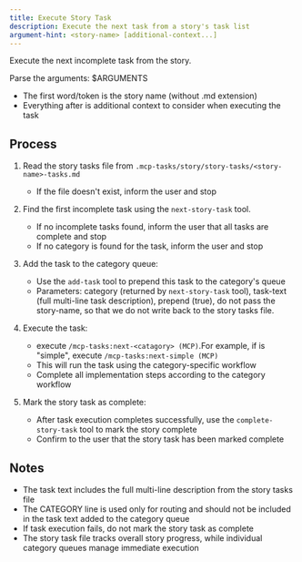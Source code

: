 ```yaml
---
title: Execute Story Task
description: Execute the next task from a story's task list
argument-hint: <story-name> [additional-context...]
---
```


Execute the next incomplete task from the story.

Parse the arguments: $ARGUMENTS
- The first word/token is the story name (without .md extension)
- Everything after is additional context to consider when executing the task

## Process

1. Read the story tasks file from `.mcp-tasks/story/story-tasks/<story-name>-tasks.md`
   - If the file doesn't exist, inform the user and stop

2. Find the first incomplete task using the `next-story-task` tool.
   - If no incomplete tasks found, inform the user that all tasks are
     complete and stop
   - If no category is found for the task, inform the user and stop

3. Add the task to the category queue:
   - Use the `add-task` tool to prepend this task to the category's
     queue
   - Parameters: category (returned by `next-story-task` tool),
     task-text (full multi-line task description), prepend (true), do
     not pass the story-name, so that we do not write back to the story
     tasks file.

4. Execute the task:
   - execute `/mcp-tasks:next-<catagory> (MCP)`.For example, if <category> is
     "simple", execute `/mcp-tasks:next-simple (MCP)`
   - This will run the task using the category-specific workflow
   - Complete all implementation steps according to the category workflow

5. Mark the story task as complete:
   - After task execution completes successfully, use the
     `complete-story-task` tool to mark the story complete
   - Confirm to the user that the story task has been marked complete

## Notes

- The task text includes the full multi-line description from the story
  tasks file
- The CATEGORY line is used only for routing and should not be included
  in the task text added to the category queue
- If task execution fails, do not mark the story task as complete
- The story task file tracks overall story progress, while individual
  category queues manage immediate execution
